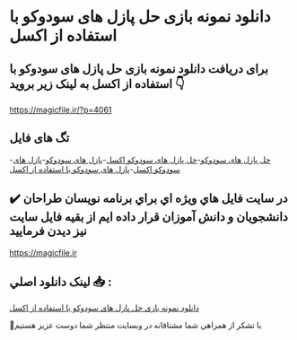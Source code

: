 # دانلود نمونه بازی حل پازل های سودوکو با استفاده از اکسل

## برای دریافت دانلود نمونه بازی حل پازل های سودوکو با استفاده از اکسل به لینک زیر بروید 👇

https://magicfile.ir/?p=4061

## تگ های فایل

-[حل پازل های سودوکو](https://magicfile.ir/product/%d8%a8%d8%a7%d8%b2%db%8c-%d8%ad%d9%84-%d9%be%d8%a7%d8%b2%d9%84-%d9%87%d8%a7%db%8c-%d8%b3%d9%88%d8%af%d9%88%da%a9%d9%88-%d8%a8%d8%a7-%d8%a7%da%a9%d8%b3%d9%84/)-[حل پازل های سودوکو اکسل](https://magicfile.ir/product/%d8%a8%d8%a7%d8%b2%db%8c-%d8%ad%d9%84-%d9%be%d8%a7%d8%b2%d9%84-%d9%87%d8%a7%db%8c-%d8%b3%d9%88%d8%af%d9%88%da%a9%d9%88-%d8%a8%d8%a7-%d8%a7%da%a9%d8%b3%d9%84/)-[پازل های سودوکو](https://magicfile.ir/product/%d8%a8%d8%a7%d8%b2%db%8c-%d8%ad%d9%84-%d9%be%d8%a7%d8%b2%d9%84-%d9%87%d8%a7%db%8c-%d8%b3%d9%88%d8%af%d9%88%da%a9%d9%88-%d8%a8%d8%a7-%d8%a7%da%a9%d8%b3%d9%84/)-[پازل های سودوکو اکسل](https://magicfile.ir/product/%d8%a8%d8%a7%d8%b2%db%8c-%d8%ad%d9%84-%d9%be%d8%a7%d8%b2%d9%84-%d9%87%d8%a7%db%8c-%d8%b3%d9%88%d8%af%d9%88%da%a9%d9%88-%d8%a8%d8%a7-%d8%a7%da%a9%d8%b3%d9%84/)-[پازل های سودوکو با استفاده از اکسل](https://magicfile.ir/product/%d8%a8%d8%a7%d8%b2%db%8c-%d8%ad%d9%84-%d9%be%d8%a7%d8%b2%d9%84-%d9%87%d8%a7%db%8c-%d8%b3%d9%88%d8%af%d9%88%da%a9%d9%88-%d8%a8%d8%a7-%d8%a7%da%a9%d8%b3%d9%84/)

## ✔️ در سايت فايل هاي ويژه اي براي برنامه نويسان طراحان دانشجويان و دانش آموزان قرار داده ايم از بقيه فايل سايت نيز ديدن فرماييد

https://magicfile.ir


## لينک دانلود اصلي 📥 :

[دانلود نمونه بازی حل پازل های سودوکو با استفاده از اکسل](https://magicfile.ir/product/%d8%a8%d8%a7%d8%b2%db%8c-%d8%ad%d9%84-%d9%be%d8%a7%d8%b2%d9%84-%d9%87%d8%a7%db%8c-%d8%b3%d9%88%d8%af%d9%88%da%a9%d9%88-%d8%a8%d8%a7-%d8%a7%da%a9%d8%b3%d9%84/) 


🙏با تشکر از همراهي شما مشتاقانه در وبسایت منتظر شما دوست عزیز هستیم

